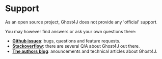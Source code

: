 Support
=======

As an open source project, Ghost4J does not provide any 'official' support.

You may however find answers or ask your own questions there:

* **[Github issues](https://github.com/zippy1978/ghost4j/issues?sort=created&state=open)**: bugs, questions and feature requests.
* **[Stackoverflow](http://stackoverflow.com/search?q=ghost4j)**: there are several Q/A about Ghost4J out there.
* **[The authors blog](http://zippy1978.tumblr.com/tagged/Ghost4J)**: anouncements and technical articles about Ghost4J.


